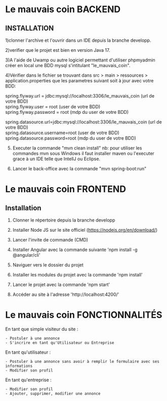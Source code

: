 # Le mauvais coin BACKEND

## INSTALLATION

1)clonner l'archive et l'ouvrir dans un IDE depuis la branche developp.  

2)verifier que le projet est bien en version Java 17.  

3)A l'aide de Uwamp ou autre logiciel permettant d'utiliser phpmyadmin créer en local une BDD mysql s'intitulant "le_mauvais_coin".  

4)Vérifier dans le fichier se trouvant dans src > main > ressources > application.properties que les parametres suivant soit à jour avec votre BDD:  

spring.flyway.url = jdbc:mysql://localhost:3306/le_mauvais_coin   (url de votre BDD)  
spring.flyway.user = root   (user de votre BDD)  
spring.flyway.password = root   (mdp du user de votre BDD)  

spring.datasource.url=jdbc:mysql://localhost:3306/le_mauvais_coin   (url de votre BDD)  
spring.datasource.username=root   (user de votre BDD)  
spring.datasource.password=root   (mdp du user de votre BDD)  

5) Executer la commande "mvn clean install" nb: pour utiliser les commandes mvn sous Windows il faut installer maven ou l'executer grace à un IDE telle que IntellJ ou Eclipse.  

6) Lancer le back-office avec la commande "mvn spring-boot:run"

# Le mauvais coin FRONTEND

## Installation

1) Clonner le répertoire depuis la branche developp

2) Installer Node JS sur le site officiel (https://nodejs.org/en/download/)

3) Lancer l'invite de commande (CMD)

4) Installer Angular avec la commande suivante 'npm install -g @angular/cli'

5) Naviguer vers le dossier du projet

6) Installer les modules du projet avec la commande 'npm install'

7) Lancer le projet avec la commande 'npm start'

8) Accéder au site à l'adresse 'http://localhost:4200/'

# Le mauvais coin FONCTIONNALITÉS

En tant que simple visiteur du site :

    - Postuler à une annonce
    - S'incrire en tant qu'Utilisateur ou Entreprise

En tant qu'utilisateur :

    - Postuler à une annonce sans avoir à remplir le formulaire avec ses informations
    - Modifier son profil

En tant qu'entreprise :

    - Modifier son profil
    - Ajouter, supprimer, modifier une annonce

